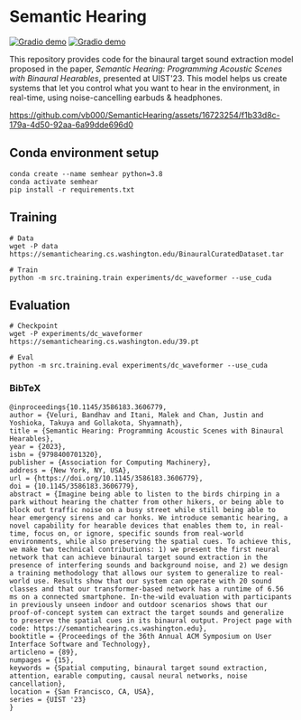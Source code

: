 # Semantic Hearing

[![Gradio demo](https://img.shields.io/badge/DL.ACM-abs-green)](https://dl.acm.org/doi/10.1145/3586183.3606779) [![Gradio demo](https://img.shields.io/badge/DL.ACM-pdf-green)](https://dl.acm.org/doi/pdf/10.1145/3586183.3606779)

This repository provides code for the binaural target sound extraction model proposed in the paper, _Semantic Hearing: Programming Acoustic Scenes with Binaural Hearables_, presented at UIST'23. This model helps us create systems that let you control what you want to hear in the environment, in real-time, using noise-cancelling earbuds & headphones.

https://github.com/vb000/SemanticHearing/assets/16723254/f1b33d8c-179a-4d50-92aa-6a99dde696d0

## Conda environment setup

    conda create --name semhear python=3.8
    conda activate semhear
    pip install -r requirements.txt

## Training

    # Data
    wget -P data https://semantichearing.cs.washington.edu/BinauralCuratedDataset.tar

    # Train
    python -m src.training.train experiments/dc_waveformer --use_cuda

## Evaluation

    # Checkpoint
    wget -P experiments/dc_waveformer https://semantichearing.cs.washington.edu/39.pt

    # Eval
    python -m src.training.eval experiments/dc_waveformer --use_cuda

### BibTeX

```
@inproceedings{10.1145/3586183.3606779,
author = {Veluri, Bandhav and Itani, Malek and Chan, Justin and Yoshioka, Takuya and Gollakota, Shyamnath},
title = {Semantic Hearing: Programming Acoustic Scenes with Binaural Hearables},
year = {2023},
isbn = {9798400701320},
publisher = {Association for Computing Machinery},
address = {New York, NY, USA},
url = {https://doi.org/10.1145/3586183.3606779},
doi = {10.1145/3586183.3606779},
abstract = {Imagine being able to listen to the birds chirping in a park without hearing the chatter from other hikers, or being able to block out traffic noise on a busy street while still being able to hear emergency sirens and car honks. We introduce semantic hearing, a novel capability for hearable devices that enables them to, in real-time, focus on, or ignore, specific sounds from real-world environments, while also preserving the spatial cues. To achieve this, we make two technical contributions: 1) we present the first neural network that can achieve binaural target sound extraction in the presence of interfering sounds and background noise, and 2) we design a training methodology that allows our system to generalize to real-world use. Results show that our system can operate with 20 sound classes and that our transformer-based network has a runtime of 6.56 ms on a connected smartphone. In-the-wild evaluation with participants in previously unseen indoor and outdoor scenarios shows that our proof-of-concept system can extract the target sounds and generalize to preserve the spatial cues in its binaural output. Project page with code: https://semantichearing.cs.washington.edu},
booktitle = {Proceedings of the 36th Annual ACM Symposium on User Interface Software and Technology},
articleno = {89},
numpages = {15},
keywords = {Spatial computing, binaural target sound extraction, attention, earable computing, causal neural networks, noise cancellation},
location = {San Francisco, CA, USA},
series = {UIST '23}
}
```
